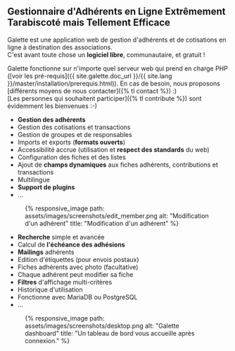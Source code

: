## Gestionnaire d'Adhérents en Ligne Extrêmement Tarabiscoté mais Tellement Efficace

Galette est une application web de gestion d'adhérents et de cotisations en ligne à destination des associations.<br/>
C'est avant toute chose un <strong>logiciel libre</strong>, communautaire, et gratuit !

Galette fonctionne sur n'importe quel serveur web qui prend en charge PHP ([voir les pré-requis]({{ site.galette.doc_url }}/{{ site.lang }}/master/installation/prerequis.html)). En cas de besoin, nous proposons [différents moyens de nous contacter]({% tl contact %}) :)<br/>
[Les personnes qui souhaitent participer]({% tl contribute %}) sont évidemment les bienvenues :-)

<div id="home">
    <div>
        <ul>
            <li><strong>Gestion des adhérents</strong></li>
            <li>Gestion des cotisations et transactions</li>
            <li>Gestion de groupes et de responsables</li>
            <li>Imports et exports (<strong>formats ouverts</strong>)</li>
            <li>Accessibilité accrue (utilisation et <strong>respect des standards</strong> du web)</li>
            <li>Configuration des fiches et des listes</li>
            <li>Ajout de <strong>champs dynamiques</strong> aux fiches adhérents, contributions et transactions</li>
            <li>Multilingue</li>
            <li><strong>Support de plugins</strong></li>
            <li>...</li>
        </ul>
        <figure>
            {% responsive_image path: assets/images/screenshots/edit_member.png alt: "Modification d'un adhérent" title: "Modification d'un adhérent" %}
        </figure>
    </div>
    <div>
        <ul>
            <li><strong>Recherche</strong> simple et avancée</li>
            <li>Calcul de <strong>l'échéance des adhésions</strong></li>
            <li><strong>Mailings</strong> adhérents</li>
            <li>Edition d'étiquettes (pour envois postaux)</li>
            <li>Fiches adhérents avec photo (facultative)</li>
            <li>Chaque adhérent peut modifier sa fiche</li>
            <li><strong>Filtres</strong> d'affichage multi-critères</li>
            <li>Historique d'utilisation</li>
            <li>Fonctionne avec MariaDB ou PostgreSQL</li>
            <li>...</li>
        </ul>
        <figure>
            {% responsive_image path: assets/images/screenshots/desktop.png alt: "Galette dashboard" title: "Un tableau de bord vous accueille après connexion." %}
        </figure>
    </div>
</div>
